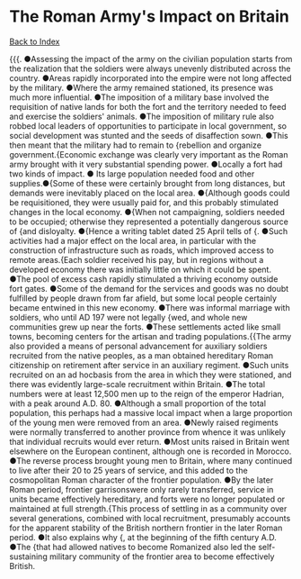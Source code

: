 # The Roman Army's Impact on Britain
[Back to Index](https://github.com/windows10010/tpoExtractor/blog/master/README.md)

{{{. ●Assessing the impact of the army on the civilian population starts from the realization that the soldiers were always unevenly distributed across the country. ●Areas rapidly incorporated into the empire were not long affected by the military. ●Where the army remained stationed, its presence was much more influential. ●The imposition of a military base involved the requisition of native lands for both the fort and the territory needed to feed and exercise the soldiers' animals. ●The imposition of military rule also robbed local leaders of opportunities to participate in local government, so social development was stunted and the seeds of disaffection sown. ●This then meant that the military had to remain to {rebellion and organize government.{Economic exchange was clearly very important as the Roman army brought with it very substantial spending power. ●Locally a fort had two kinds of impact. ●
Its large population needed food and other supplies.●{Some of these were certainly brought from long distances, but demands were inevitably placed on the local area. ●{Although goods could be requisitioned, they were usually paid for, and this probably stimulated changes in the local economy.
●{When not campaigning, soldiers needed to be occupied; otherwise they represented a potentially dangerous source of {and disloyalty. ●{Hence a writing tablet dated 25 April tells of {. 
●Such activities had a major effect on the local area, in particular with the construction of infrastructure such as roads, which improved access to remote areas.{Each soldier received his pay, but in regions without a developed economy there was initially little on which it could be spent. ●The pool of excess cash rapidly stimulated a thriving economy outside fort gates. ●Some of the demand for the services and goods was no doubt fulfilled by people drawn from far afield, but some local people certainly became entwined in this new economy. ●There was informal marriage with soldiers, who until AD 197 were not legally {wed, and whole new communities grew up near the forts. ●These settlements acted like small towns, becoming centers for the artisan and trading populations.{{The army also provided a means of personal advancement for auxiliary soldiers recruited from the native peoples, as a man obtained hereditary Roman citizenship on retirement after service in an auxiliary regiment. ●Such units recruited on an ad hocbasis from the area in which they were stationed, and there was evidently large-scale recruitment within Britain. ●The total numbers were at least 12,500 men up to the reign of the emperor Hadrian, with a peak around A.D. 80. ●Although a small proportion of the total population, this perhaps had a massive local impact when a large proportion of the young men were removed from an area. ●Newly raised regiments were normally transferred to another province from whence it was unlikely that individual recruits would ever return. ●Most units raised in Britain went elsewhere on the European continent, although one is recorded in Morocco. ●The reverse process brought young men to Britain, where many continued to live after their 20 to 25 years of service, and this added to the cosmopolitan Roman character of the frontier population. ●By the later Roman period, frontier garrisonswere only rarely transferred, service in units became effectively hereditary, and forts were no longer populated or maintained at full strength.{This process of settling in as a community over several generations, combined with local recruitment, presumably accounts for the apparent stability of the British northern frontier in the later Roman period. ●It also explains why {, at the beginning of the fifth century A.D. ●The {that had allowed natives to become Romanized also led the self-sustaining military community of the frontier area to become effectively British.